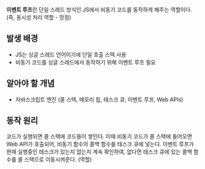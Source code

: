 **이벤트 루프**란 단일 스레드 방식인 JS에서 비동기 코드를 동작하게 해주는 역할이다. 
(즉, 동시성 처리 역할 - 장점)

## 발생 배경
- JS는 싱글 스레드 언어이기에 단일 호출 스택 사용
- 비동기 코드를 싱글 스레드에서 동작하기 위해 이벤트 루프 필요

## 알아야 할 개념
- 자바스크립트 엔진 (콜 스택, 메모리 힙, 태스크 큐, 이벤트 루프, Web APIs)

## 동작 원리
코드가 실행되면 콜 스택에 코드들이 쌓인다.
이때 비동기 코드가 콜 스택에 들어오면 Web API가 호출되어, 
비동기 함수의 콜백 함수를 태스크 큐에 넣는다.
이벤트 루프가 현재 실행중인 태스크가 있는지 없는지 계속 확인하여,
없다면 태스크 큐에 있는 콜백 함수를 콜 스택으로 이동시켜준다. (역할)
